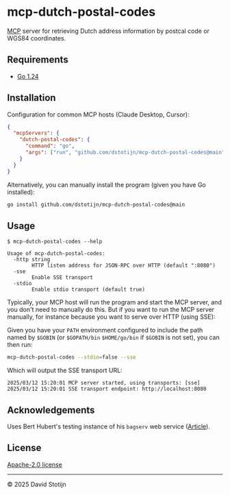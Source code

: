 # mcp-dutch-postal-codes

[MCP](https://modelcontextprotocol.io/) server for retrieving Dutch address information by postcal code or WGS84
coordinates.

## Requirements

- [Go 1.24](https://go.dev/dl/)

## Installation

Configuration for common MCP hosts (Claude Desktop, Cursor):

```json
{
  "mcpServers": {
    "dutch-postal-codes": {
      "command": "go",
      "args": ["run", "github.com/dstotijn/mcp-dutch-postal-codes@main"]
    }
  }
}
```

Alternatively, you can manually install the program (given you have Go installed):

```sh
go install github.com/dstotijn/mcp-dutch-postal-codes@main
```

## Usage

```
$ mcp-dutch-postal-codes --help

Usage of mcp-dutch-postal-codes:
  -http string
        HTTP listen address for JSON-RPC over HTTP (default ":8080")
  -sse
        Enable SSE transport
  -stdio
        Enable stdio transport (default true)
```

Typically, your MCP host will run the program and start the MCP server, and you
don't need to manually do this. But if you want to run the MCP server manually,
for instance because you want to serve over HTTP (using SSE):

Given you have your `PATH` environment configured to include the path named by
`$GOBIN` (or `$GOPATH/bin` `$HOME/go/bin` if `$GOBIN` is not set), you can then
run:

```sh
mcp-dutch-postal-codes --stdio=false --sse
```

Which will output the SSE transport URL:

```
2025/03/12 15:20:01 MCP server started, using transports: [sse]
2025/03/12 15:20:01 SSE transport endpoint: http://localhost:8080
```

## Acknowledgements

Uses Bert Hubert's testing instance of his `bagserv` web service
([Article](https://berthub.eu/articles/posts/dutch-postcode-and-building-database/)).

## License

[Apache-2.0 license](/LICENSE)

---

©️ 2025 David Stotijn
